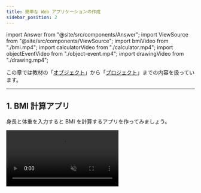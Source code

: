 ```yaml
---
title: 簡単な Web アプリケーションの作成
sidebar_position: 2
---
```


import Answer from "@site/src/components/Answer";
import ViewSource from "@site/src/components/ViewSource";
import bmiVideo from "./bmi.mp4";
import calculatorVideo from "./calculator.mp4";
import objectEventVideo from "./object-event.mp4";
import drawingVideo from "./drawing.mp4";

この章では教材の「[オブジェクト](../../1-trial-session/10-object/index.md)」から「[プロジェクト](../../1-trial-session/13-project/index.md)」までの内容を扱っています。

---

## 1. BMI 計算アプリ

身長と体重を入力すると BMI を計算するアプリを作ってみましょう。

<video src={bmiVideo} controls muted autoPlay loop />

### 解答例

<Answer>

```html title=index.html
<h1>BMI計算アプリ</h1>
<p><input id="height" /> cm</p>
<p><input id="weight" /> kg</p>
<button id="calc-button">BMIを計算する</button>
<p>BMIは……</p>
<p id="answer">？？</p>
<p>です！</p>
```

```javascript title=script.js
let height = document.getElementById("height");
let weight = document.getElementById("weight");

let calcButton = document.getElementById("calc-button");

let answer = document.getElementById("answer");

calcButton.onclick = () => {
  answer.textContent = weight.value / (height.value / 100) ** 2;
};
```

<ViewSource url={import.meta.url} path="_samples/bmi" />

</Answer>

---

## 2. 電卓アプリ

入力した 2 つの値の四則演算ができる、簡易的な計算アプリを作ってみましょう。

### ルール

- 2 つの数値と、演算子 `+`、`-`、`*`、`/` のうちいずれか 1 つを選択できます
- `計算` ボタンをクリックすると、計算結果が表示されます

<video src={calculatorVideo} controls muted autoPlay loop />

### STEP 1

まずは、数値の入力欄を作り、入力された値を取得してみましょう。

- 入力欄は `input` タグで作成できます。`type` 属性に `number` を指定することで、入力を数値のみに限定することができます。

  ```html title=index.html
  <input id="number1" type="number" />
  ```

- 入力された数値は、`document.getElementById` 関数が返すオブジェクトの `value` プロパティに格納されています。
- ただし、文字列として格納されているので、四則演算を行うには数値に変換する必要があります。文字列を数値に変換するには、`Number()` を使います。

  ```javascript
  let number = Number("1"); // 1
  ```

- 2 つの入力欄とボタンを配置し、ボタンを押すと入力された 2 つの数の和が表示されるようにしてみましょう。

  ```html title=index.html
  <input id="number1" type="number" />
  <input id="number2" type="number" />
  <button id="calculate-button" type="button">計算</button>
  <div id="result"></div>
  ```

  ```javascript title=script.js
  let calculateButton = document.getElementById("calculate-button");
  let number1 = document.getElementById("number1");
  let number2 = document.getElementById("number2");
  let result = document.getElementById("result");

  function calculate() {
    let inputNumber1 = Number(number1.value);
    let inputNumber2 = Number(number2.value);
    result.textContent = inputNumber1 + inputNumber2;
  }
  calculateButton.onclick = calculate;
  ```

### STEP 2

次に、演算子を選択できるプルダウンメニューを作りましょう。

- プルダウンメニューは、`select` タグと `option` タグを使って実現できます。1 つ 1 つの選択肢を `option` タグで作成し、全体を `select` タグで囲みます。

  ```html title=index.html
  <select id="fruit-select">
    <option value="strawberry">イチゴ</option>
    <option value="apple">リンゴ</option>
    <option value="banana">バナナ</option>
  </select>
  ```

- `select` 要素を `document.getElementById` 関数で取得します。返されたオブジェクトの `value` プロパティには、プルダウンメニューで選択されている選択肢の `value` 属性に指定されている文字列が格納されています。

  ```javascript title=script.js
  let fruitSelect = document.getElementById("fruit-select");

  // "strawberry", "apple", "banana" のいずれか
  document.write(fruitSelect.value);
  ```

- 演算子 `+`、`-`、`*`、`/` の中から 1 つ選択できるプルダウンメニューを作り、選ばれた演算子に応じた計算結果が表示されるようにしましょう。
- 余裕がある人は、0 で割ろうとした時に計算結果の代わりにエラーメッセージが表示されるようにしてみましょう。

### 解答例

<Answer>

```html title=index.html
<input id="number1" type="number" />
<select id="operator">
  <option value="+">+</option>
  <option value="-">-</option>
  <option value="*">*</option>
  <option value="/">/</option>
</select>
<input id="number2" type="number" />
<button id="calculate-button" type="button">計算</button>
<div id="result"></div>
```

```javascript title=script.js
let calculateButton = document.getElementById("calculate-button");
let number1 = document.getElementById("number1");
let number2 = document.getElementById("number2");
let operator = document.getElementById("operator");
let result = document.getElementById("result");

function calculate() {
  let inputNumber1 = Number(number1.value);
  let inputNumber2 = Number(number2.value);
  if (operator.value === "/" && inputNumber2 === 0) {
    result.textContent = "0で割ることはできません。";
    result.style.color = "red";
  } else {
    if (operator.value === "+")
      result.textContent = inputNumber1 + inputNumber2;
    if (operator.value === "-")
      result.textContent = inputNumber1 - inputNumber2;
    if (operator.value === "*")
      result.textContent = inputNumber1 * inputNumber2;
    if (operator.value === "/")
      result.textContent = inputNumber1 / inputNumber2;
    result.style.color = "black";
  }
}
calculateButton.onclick = calculate;
```

<ViewSource url={import.meta.url} path="_samples/calculator" />

</Answer>

---

## 3. 成績改竄

田中君の成績を格納したオブジェクトがあります。

```javascript
let tanaka = {
  name: "田中",
  scores: {
    math: 80,
    science: 90,
  },
};
```

しかしながら田中君は、親に数学、理科の成績を高く見せたいと考えました。
下を満たすプログラムを作成して下さい。

- HTML を読み込むと、`成績:数学...80点、理科...90点` と表示される
- ボタンを押すと、`成績:数学...100点、理科...100点` と表示される
- ただし、JavaScript は `tanaka` オブジェクトのみを参照する。新しい成績格納オブジェクトを作ってはならない。

すなわち、

```javascript
HTML要素.textContent =
  "成績:数学..." +
  tanaka.scores.math +
  "点、理科..." +
  tanaka.scores.science +
  "点";
```

というコードを含めることを条件とします。

<video src={objectEventVideo} controls muted autoPlay loop />

### 解答例

<Answer>

```html title=index.html
<div id="academic-performance">成績:数学...80点、理科...90点</div>
<button id="button" type="button">クリック</button>
```

```javascript title=script.js
let tanaka = {
  name: "田中",
  scores: {
    math: 80,
    science: 90,
  },
};

function falsifyTanakaData() {
  tanaka.scores.math = 100;
  tanaka.scores.science = 100;
  let academicPerformance = document.getElementById("academic-performance");
  academicPerformance.textContent =
    "成績:数学..." +
    tanaka.scores.math +
    "点、理科..." +
    tanaka.scores.science +
    "点";
}

let trickbutton = document.getElementById("button");
trickbutton.onclick = falsifyTanakaData;
```

<ViewSource url={import.meta.url} path="_samples/object-event" />

</Answer>

---

## 4. 正方形の描画

枠内でクリックしたら正方形を描画するツールを作成してみましょう。

<video src={drawingVideo} controls muted autoPlay loop />

### ヒント

`canvas` 要素を用いることによって、ブラウザ上に図形や絵を描画することができます。
`canvas` 要素を `getElementById` 関数で呼び出し、`getContext` 関数を用いることによって図形の描画を行うことができます。

```html
<canvas id="canvas">描画用キャンバス</canvas>
```

```javascript
let canvas = document.getElementById("canvas");
let ctx = canvas.getContext("2d");
ctx.fillStyle = "green";
ctx.fillRect(10, 10, 100, 100);
```

<ViewSource url={import.meta.url} path="_samples/drawing/canvas-demo" />

また、DOM の onclick プロパティに格納された関数は、引数として [`MouseEvent` オブジェクト](https://developer.mozilla.org/ja/docs/Web/API/MouseEvent) を受け取ります。また、 [`MouseEvent#target` プロパティ](https://developer.mozilla.org/ja/docs/Web/API/Event/target)にアクセスすることで、ユーザーがクリックしたオブジェクトの情報などを取得することができます。

```html
<button id="button">押してください</button>
<div id="display"></div>
```

```javascript
let button = document.getElementById("button");
let tagNameDisplay = document.getElementById("tag-name-display");
let displayX = document.getElementById("display-x");
let displayY = document.getElementById("display-y");

function displayNameAndLocation(e) {
  // e は event の略
  tagNameDisplay.textContent = e.target.tagName;
  displayX.textContent = e.pageX;
  displayY.textContent = e.pageY;
}

button.onclick = displayNameAndLocation;
```

<ViewSource url={import.meta.url} path="_samples/drawing/event-demo" />

### 解答例

<Answer>

```html title=index.html
<canvas id="canvas" style="border: solid" width="360px" height="360px"
  >描画用キャンバス</canvas
>
<div>
  <button id="small-button">小</button>
</div>
<div>
  <button id="big-button">大</button>
</div>
```

```javascript title=script.js
let canvas = document.getElementById("canvas");
let smallButton = document.getElementById("small-button");
let bigButton = document.getElementById("big-button");

let context = canvas.getContext("2d");
let isBig = false;

canvas.onclick = drawRect;

function drawRect(e) {
  let top = canvas.getBoundingClientRect().top;
  let left = canvas.getBoundingClientRect().left;
  context.fillStyle = "green";
  if (isBig) {
    context.fillRect(e.pageX - left - 10, e.pageY - top - 10, 20, 20);
  } else {
    context.fillRect(e.pageX - left - 5, e.pageY - top - 5, 10, 10);
  }
}

function swapSize() {
  isBig = !isBig;
}

smallButton.onclick = swapSize;

bigButton.onclick = swapSize;
```

<ViewSource url={import.meta.url} path="_samples/drawing/answer" />

</Answer>
